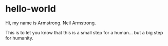 # hello-world

Hi, my name is Armstrong. Neil Armstrong.

This is to let you know that this is a small step for a human... but a big step for humanity.

